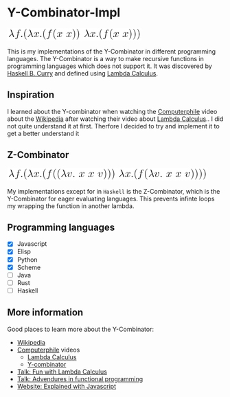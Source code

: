 # Y-Combinator-Impl
![y.combinator](img/y-combinator.png)

This is my implementations of the Y-Combinator in different programming languages. The Y-Combinator is a way to make recursive functions in programming languages which does not support it. It was discovered by [Haskell B. Curry](https://en.wikipedia.org/wiki/Haskell_Curry) and defined using [Lambda Calculus](https://en.wikipedia.org/wiki/Lambda_calculus).


## Inspiration
I learned about the Y-combinator when watching the [Computerphile](https://www.youtube.com/user/Computerphile) video about the [Wikipedia](https://en.wikipedia.org/wiki/Fixed-point_combinator) after watching their video about [Lambda Calculus](https://en.wikipedia.org/wiki/Lambda_calculus).. I did not quite understand it at first. Therfore I decided to try and implement it to get a better understand it

## Z-Combinator
![z.combinator](img/z-comb.png)

My implementations except for in `Haskell` is the Z-Combinator, which is the Y-Combinator for eager evaluating languages. This prevents infinte loops my wrapping the function in another lambda.

## Programming languages
- [x] Javascript
- [x] Elisp
- [x] Python
- [x] Scheme
- [ ] Java
- [ ] Rust
- [ ] Haskell

## More information
Good places to learn more about the Y-Combinator:
- [Wikipedia](https://en.wikipedia.org/wiki/Fixed-point_combinator)
- [Computerphile](https://www.youtube.com/user/Computerphile) videos
  - [Lambda Calculus](https://www.youtube.com/watch?v=eis11j_iGMs)
  - [Y-combinator](https://www.youtube.com/watch?v=9T8A89jgeTI)
- [Talk: Fun with Lambda Calculus](https://www.youtube.com/watch?v=QPqoFCHpLF4)
- [Talk: Advendures in functional programming](https://www.youtube.com/watch?v=QPqoFCHpLF4)
- [Website: Explained with Javascript](http://kestas.kuliukas.com/YCombinatorExplained/)

